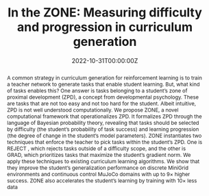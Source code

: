 ---
title: "In the ZONE: Measuring difficulty and  progression in curriculum generation"
authors:
- R. E. Wang
- J. Mu
- D. Arumugam
- admin
- N. Goodman
date: "2022-10-31T00:00:00Z"
doi: ""

author_notes:
- ""
- ""
- ""
- ""
- ""

# Schedule page publish date (NOT publication's date).
publishDate: "2022-10-31T00:00:00Z"

# Publication type.
# Legend: 0 = Uncategorized; 1 = Conference paper; 2 = Journal article;
# 3 = Preprint / Working Paper; 4 = Report; 5 = Book; 6 = Book section;
# 7 = Thesis; 8 = Patent
publication_types: ["3"]

# Publication name and optional abbreviated publication name.
publication: In *Preprint* 
publication_short: In *Preprint* 

abstract: "A common strategy in curriculum generation for reinforcement learning is to train a teacher network to generate tasks that enable student learning. But, what kind of tasks enables this? One answer is tasks belonging to a student’s zone of proximal development (ZPD), a concept from developmental psychology. These are tasks that are not too easy and not too hard for the student. Albeit intuitive, ZPD is not well understood computationally. We propose ZONE, a novel computational framework that operationalizes ZPD. It formalizes ZPD through the language of Bayesian probability theory, revealing that tasks should be selected by difficulty (the student’s probability of task success) and learning progression (the degree of change in the student’s model parameters). ZONE instantiates two techniques that enforce the teacher to pick tasks within the student’s ZPD. One is REJECT , which rejects tasks outside of a difficulty scope, and the other is GRAD, which prioritizes tasks that maximize the student’s gradient norm. We apply these techniques to existing curriculum learning algorithms. We show that they improve the student’s generalization performance on discrete MiniGrid environments and continuous control MuJoCo domains with up to 9× higher success. ZONE also accelerates the student’s learning by training with 10× less data"
# Summary. An optional shortened abstract.
summary: "Past work on curriculum generation in RL has focused on training a teacher agent to generate tasks for a student agent that accelerate student learning and improve generalization. In this work, we create a mathematical framework that formalizes these concepts and subsumes prior work, taking inspiration from the psychological concept of the Zone of Proximal Development. We propose two new techniques based on rejection sampling and maximizing the student's gradient norm that improve curriculum learning."

tags:
featured: false

links:
url_pdf: 
url_code: ''
url_dataset: ''
url_poster: ''
url_project: ''
url_slides: ''
url_source: ''
url_video: ''

# Featured image
# To use, add an image named `featured.jpg/png` to your page's folder. 
image:
  caption: ''
  focal_point: Center
  preview_only: false

# Associated Projects (optional).
#   Associate this publication with one or more of your projects.
#   Simply enter your project's folder or file name without extension.
#   E.g. `internal-project` references `content/project/internal-project/index.md`.
#   Otherwise, set `projects: []`.
projects: []

# Slides (optional).
#   Associate this publication with Markdown slides.
#   Simply enter your slide deck's filename without extension.
#   E.g. `slides: "example"` references `content/slides/example/index.md`.
#   Otherwise, set `slides: ""`.
slides: ""
---